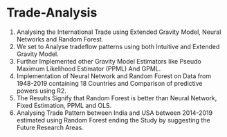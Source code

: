 # Trade-Analysis
1) Analysing the International Trade using Extended Gravity Model, Neural Networks and Random Forest.
2) We set to Analyse tradeflow patterns using both Intuitive and Extended Gravity Model. 
3) Further Implemented other Gravity Model Estimators like Pseudo Maximum Likelihood Estimator (PPML) And GPML. 
4) Implementation of Neural Network and Random Forest on Data from 1948-2019 containing 18 Countries and Comparison of predictive powers using R2. 
5) The Results Signify that Random Forest is better than Neural Network, Fixed Estimation, PPML and OLS. 
6) Analysing Trade Pattern between India and USA between 2014-2019 estimated using Random Forest ending the Study by suggesting the Future Research Areas. 
